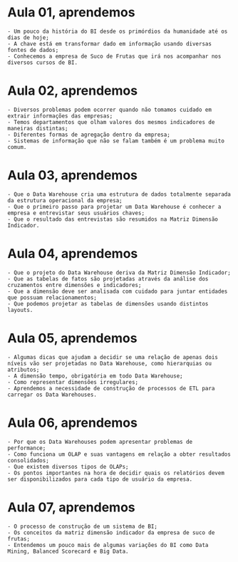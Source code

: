 # Aula 01, aprendemos

    - Um pouco da história do BI desde os primórdios da humanidade até os dias de hoje;
    - A chave está em transformar dado em informação usando diversas fontes de dados;
    - Conhecemos a empresa de Suco de Frutas que irá nos acompanhar nos diversos cursos de BI.

# Aula 02, aprendemos

    - Diversos problemas podem ocorrer quando não tomamos cuidado em extrair informações das empresas;
    - Temos departamentos que olham valores dos mesmos indicadores de maneiras distintas;
    - Diferentes formas de agregação dentro da empresa;
    - Sistemas de informação que não se falam também é um problema muito comum.

# Aula 03, aprendemos

    - Que o Data Warehouse cria uma estrutura de dados totalmente separada da estrutura operacional da empresa;
    - Que o primeiro passo para projetar um Data Warehouse é conhecer a empresa e entrevistar seus usuários chaves;
    - Que o resultado das entrevistas são resumidos na Matriz Dimensão Indicador.

# Aula 04, aprendemos

    - Que o projeto do Data Warehouse deriva da Matriz Dimensão Indicador;
    - Que as tabelas de fatos são projetadas através da análise dos cruzamentos entre dimensões e indicadores;
    - Que a dimensão deve ser analisada com cuidado para juntar entidades que possuam relacionamentos;
    - Que podemos projetar as tabelas de dimensões usando distintos layouts.

# Aula 05, aprendemos

    - Algumas dicas que ajudam a decidir se uma relação de apenas dois níveis vão ser projetadas no Data Warehouse, como hierarquias ou atributos;
    - A dimensão tempo, obrigatória em todo Data Warehouse;
    - Como representar dimensões irregulares;
    - Aprendemos a necessidade de construção de processos de ETL para carregar os Data Warehouses.

# Aula 06, aprendemos

    - Por que os Data Warehouses podem apresentar problemas de performance;
    - Como funciona um OLAP e suas vantagens em relação a obter resultados consolidados;
    - Que existem diversos tipos de OLAPs;
    - Os pontos importantes na hora de decidir quais os relatórios devem ser disponibilizados para cada tipo de usuário da empresa.

# Aula 07, aprendemos

    - O processo de construção de um sistema de BI;
    - Os conceitos da matriz dimensão indicador da empresa de suco de frutas;
    - Entendemos um pouco mais de algumas variações do BI como Data Mining, Balanced Scorecard e Big Data.
